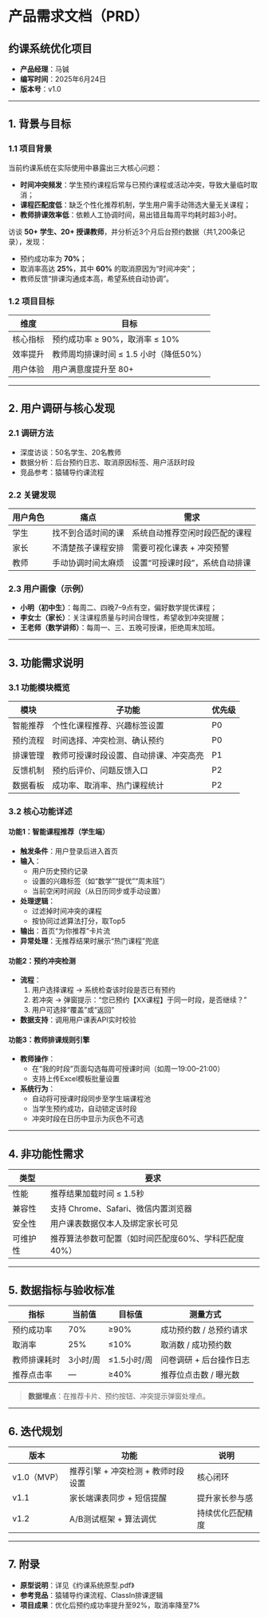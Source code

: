 # 产品需求文档（PRD）  
## 约课系统优化项目

- **产品经理**：马铖  
- **编写时间**：2025年6月24日  
- **版本号**：v1.0  

---

## 1. 背景与目标

### 1.1 项目背景
当前约课系统在实际使用中暴露出三大核心问题：
- **时间冲突频发**：学生预约课程后常与已预约课程或活动冲突，导致大量临时取消；
- **课程匹配度低**：缺乏个性化推荐机制，学生用户需手动筛选大量无关课程；
- **教师排课效率低**：依赖人工协调时间，易出错且每周平均耗时超3小时。

访谈 **50+ 学生、20+ 授课教师**，并分析近3个月后台预约数据（共1,200条记录），发现：
- 预约成功率为 **70%**；
- 取消率高达 **25%**，其中 **60%** 的取消原因为“时间冲突”；
- 教师反馈“排课沟通成本高，希望系统自动协调”。

### 1.2 项目目标

| 维度 | 目标 |
|------|------|
| 核心指标 | 预约成功率 ≥ 90%，取消率 ≤ 10% |
| 效率提升 | 教师周均排课时间 ≤ 1.5 小时（降低50%） |
| 用户体验 | 用户满意度提升至 80+ |

---

## 2. 用户调研与核心发现

### 2.1 调研方法
- 深度访谈：50名学生、20名教师  
- 数据分析：后台预约日志、取消原因标签、用户活跃时段  
- 竞品参考：猿辅导约课流程  

### 2.2 关键发现

| 用户角色 | 痛点 | 需求 |
|----------|------|------|
| 学生 | 找不到合适时间的课 | 系统自动推荐空闲时段匹配的课程 |
| 家长 | 不清楚孩子课程安排 | 需要可视化课表 + 冲突预警 |
| 教师 | 手动协调时间太麻烦 | 设置“可授课时段”，系统自动排课 |

### 2.3 用户画像（示例）
- **小明（初中生）**：每周二、四晚7–9点有空，偏好数学提优课程；  
- **李女士（家长）**：关注课程质量与时间合理性，希望收到冲突提醒；  
- **王老师（数学讲师）**：每周一、三、五晚可授课，拒绝周末加班。

---

## 3. 功能需求说明

### 3.1 功能模块概览

| 模块 | 子功能 | 优先级 |
|------|--------|--------|
| 智能推荐 | 个性化课程推荐、兴趣标签设置 | P0 |
| 预约流程 | 时间选择、冲突检测、确认预约 | P0 |
| 排课管理 | 教师可授课时段设置、自动排课、冲突高亮 | P1 |
| 反馈机制 | 预约后评价、问题反馈入口 | P2 |
| 数据看板 | 成功率、取消率、热门课程统计 | P2 |

### 3.2 核心功能详述

#### 功能1：智能课程推荐（学生端）
- **触发条件**：用户登录后进入首页  
- **输入**：
  - 用户历史预约记录  
  - 设置的兴趣标签（如“数学”“提优”“周末班”）  
  - 当前空闲时间段（从日历同步或手动设置）  
- **处理逻辑**：
  - 过滤掉时间冲突的课程  
  - 按协同过滤算法打分，取Top5  
- **输出**：首页“为你推荐”卡片流  
- **异常处理**：无推荐结果时展示“热门课程”兜底  

#### 功能2：预约冲突检测
- **流程**：
  1. 用户选择课程 → 系统检查该时段是否已有预约  
  2. 若冲突 → 弹窗提示：“您已预约【XX课程】于同一时段，是否继续？”  
  3. 用户可选择“覆盖”或“返回”  
- **数据支持**：调用用户课表API实时校验  

#### 功能3：教师排课规则引擎
- **教师操作**：
  - 在“我的时段”页面勾选每周可授课时间（如周一19:00–21:00）  
  - 支持上传Excel模板批量设置  
- **系统行为**：
  - 自动将可授课时段同步至学生端课程池  
  - 当学生预约成功，自动锁定该时段  
  - 冲突时段在日历中显示为灰色不可选  

---

## 4. 非功能性需求

| 类型 | 要求 |
|------|------|
| 性能 | 推荐结果加载时间 ≤ 1.5秒 |
| 兼容性 | 支持 Chrome、Safari、微信内置浏览器 |
| 安全性 | 用户课表数据仅本人及绑定家长可见 |
| 可维护性 | 推荐算法参数可配置（如时间匹配度60%、学科匹配度40%） |

---

## 5. 数据指标与验收标准

| 指标 | 当前值 | 目标值 | 测量方式 |
|------|--------|--------|----------|
| 预约成功率 | 70% | ≥90% | 成功预约数 / 总预约请求 |
| 取消率 | 25% | ≤10% | 取消数 / 成功预约数 |
| 教师排课耗时 | 3小时/周 | ≤1.5小时/周 | 问卷调研 + 后台操作日志 |
| 推荐点击率 | — | ≥40% | 推荐位点击数 / 曝光数 |

> **数据埋点**：在推荐卡片、预约按钮、冲突提示弹窗处埋点。

---

## 6. 迭代规划

| 版本 | 功能 | 说明 |
|------|------|------|
| v1.0（MVP） | 推荐引擎 + 冲突检测 + 教师时段设置 | 核心闭环 |
| v1.1 | 家长端课表同步 + 短信提醒 | 提升家长参与感 |
| v1.2 | A/B测试框架 + 算法调优 | 持续优化匹配精度 |

---

## 7. 附录
  
- **原型说明**：详见《约课系统原型.pdf》  
- **参考竞品**：猿辅导约课流程、ClassIn排课逻辑  
- **项目成果**：优化后预约成功率提升至92%，取消率降至7%


